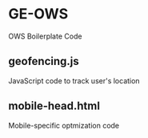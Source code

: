 # GE-OWS

OWS Boilerplate Code

## geofencing.js

JavaScript code to track user's location

## mobile-head.html

Mobile-specific optmization code